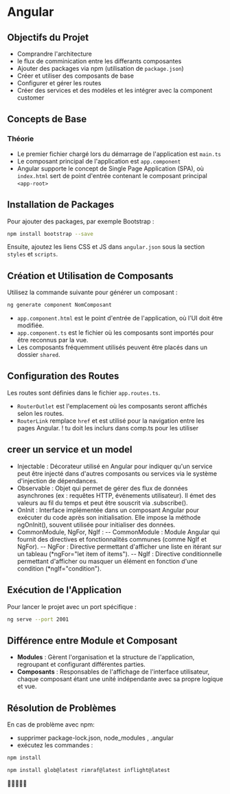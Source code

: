 # Angular

## Objectifs du Projet
- Comprandre l'architecture
-  le flux de comminication entre les differants composantes
- Ajouter des packages via npm (utilisation de `package.json`)
- Créer et utiliser des composants de base
- Configurer et gérer les routes
- Créer des services et des modèles et les intégrer avec la component customer

## Concepts de Base
### Théorie
- Le premier fichier chargé lors du démarrage de l'application est `main.ts`
- Le composant principal de l'application est `app.component`
- Angular supporte le concept de Single Page Application (SPA), où `index.html` sert de point d'entrée contenant le composant principal `<app-root>`

## Installation de Packages
Pour ajouter des packages, par exemple Bootstrap :
```sh
npm install bootstrap --save
```
Ensuite, ajoutez les liens CSS et JS dans `angular.json` sous la section `styles` et `scripts`.

## Création et Utilisation de Composants
Utilisez la commande suivante pour générer un composant :
```sh
ng generate component NomComposant
```
- `app.component.html` est le point d'entrée de l'application, où l'UI doit être modifiée.
- `app.component.ts` est le fichier où les composants sont importés pour être reconnus par la vue.
- Les composants fréquemment utilisés peuvent être placés dans un dossier `shared`.

## Configuration des Routes
Les routes sont définies dans le fichier `app.routes.ts`.
- `RouterOutlet` est l'emplacement où les composants seront affichés selon les routes.
- `RouterLink` remplace `href` et est utilisé pour la navigation entre les pages Angular.
! tu doit les inclurs dans comp.ts pour les utiliser 

## creer un service et un model 
- Injectable : Décorateur utilisé en Angular pour indiquer qu'un service peut être injecté dans d'autres composants ou services via le système d'injection de dépendances.
- Observable : Objet qui permet de gérer des flux de données asynchrones (ex : requêtes HTTP, événements utilisateur). Il émet des valeurs au fil du temps et peut être souscrit via .subscribe().
- OnInit : Interface implémentée dans un composant Angular pour exécuter du code après son initialisation. Elle impose la méthode ngOnInit(), souvent utilisée pour initialiser des données.
- CommonModule, NgFor, NgIf : 
-- CommonModule : Module Angular qui fournit des directives et fonctionnalités communes (comme NgIf et NgFor).
-- NgFor : Directive permettant d'afficher une liste en itérant sur un tableau (*ngFor="let item of items").
-- NgIf : Directive conditionnelle permettant d'afficher ou masquer un élément en fonction d'une condition (*ngIf="condition").
  
## Exécution de l'Application
Pour lancer le projet avec un port spécifique :
```sh
ng serve --port 2001
```

## Différence entre Module et Composant
- **Modules** : Gèrent l'organisation et la structure de l'application, regroupant et configurant différentes parties.
- **Composants** : Responsables de l'affichage de l'interface utilisateur, chaque composant étant une unité indépendante avec sa propre logique et vue.

## Résolution de Problèmes
En cas de problème avec npm:
- supprimer package-lock.json, node_modules , .angular
- exécutez les commandes :
```sh
npm install 
```

```sh
npm install glob@latest rimraf@latest inflight@latest
```

🚀🚀🚀🚀🚀

